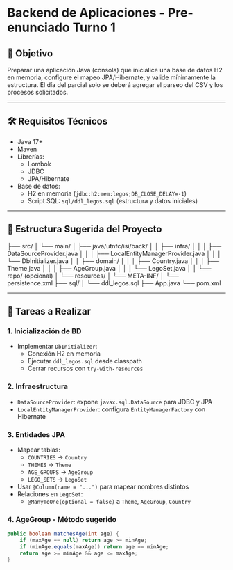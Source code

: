 # Backend de Aplicaciones - Pre-enunciado Turno 1

## 🎯 Objetivo

Preparar una aplicación Java (consola) que inicialice una base de datos H2 en memoria, configure el mapeo JPA/Hibernate, y valide mínimamente la estructura. El día del parcial solo se deberá agregar el parseo del CSV y los procesos solicitados.

---

## 🛠️ Requisitos Técnicos

- Java 17+
- Maven
- Librerías:
  - Lombok
  - JDBC
  - JPA/Hibernate
- Base de datos:
  - H2 en memoria (`jdbc:h2:mem:legos;DB_CLOSE_DELAY=-1`)
  - Script SQL: `sql/ddl_legos.sql` (estructura y datos iniciales)

---

## 📁 Estructura Sugerida del Proyecto

├── src/ 
│ └── main/ 
│ ├── java/utnfc/isi/back/ 
│ │ ├── infra/ 
│ │ │ ├── DataSourceProvider.java 
│ │ │ ├── LocalEntityManagerProvider.java 
│ │ │ └── DbInitializer.java 
│ │ ├── domain/ 
│ │ │ ├── Country.java 
│ │ │ ├── Theme.java 
│ │ │ ├── AgeGroup.java 
│ │ │ └── LegoSet.java 
│ │ └── repo/ (opcional) 
│ └── resources/ 
│ └── META-INF/ 
│ └── persistence.xml 
├── sql/ 
│ └── ddl_legos.sql 
├── App.java 
└── pom.xml

---

## 🧩 Tareas a Realizar

### 1. Inicialización de BD

- Implementar `DbInitializer`:
  - Conexión H2 en memoria
  - Ejecutar `ddl_legos.sql` desde classpath
  - Cerrar recursos con `try-with-resources`

### 2. Infraestructura

- `DataSourceProvider`: expone `javax.sql.DataSource` para JDBC y JPA
- `LocalEntityManagerProvider`: configura `EntityManagerFactory` con Hibernate

### 3. Entidades JPA

- Mapear tablas:
  - `COUNTRIES` → `Country`
  - `THEMES` → `Theme`
  - `AGE_GROUPS` → `AgeGroup`
  - `LEGO_SETS` → `LegoSet`
- Usar `@Column(name = "...")` para mapear nombres distintos
- Relaciones en `LegoSet`:
  - `@ManyToOne(optional = false)` a `Theme`, `AgeGroup`, `Country`

### 4. AgeGroup - Método sugerido

```java
public boolean matchesAge(int age) {
    if (maxAge == null) return age >= minAge;
    if (minAge.equals(maxAge)) return age == minAge;
    return age >= minAge && age <= maxAge;
}
